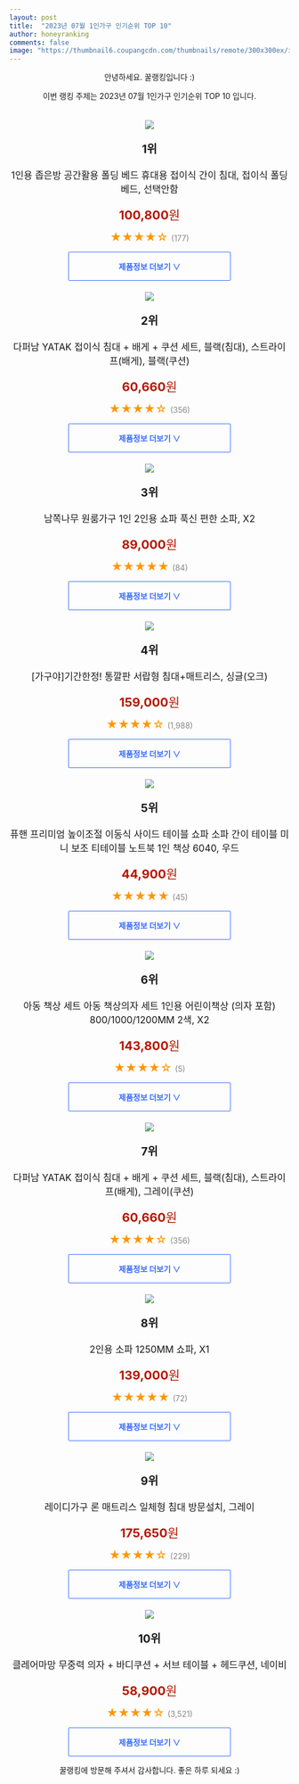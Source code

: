 ```yaml
---
layout: post
title:  "2023년 07월 1인가구 인기순위 TOP 10"
author: honeyranking
comments: false
image: "https://thumbnail6.coupangcdn.com/thumbnails/remote/300x300ex/image/vendor_inventory/379e/b700eaff5698f73c7bf0150806e821aef01db8bfcc8f6910264d80b3a25e.jpg"
---
```

<p style="text-align: center;">안녕하세요. 꿀랭킹입니다 :)</p>
<p style="text-align: center;">이번 랭킹 주제는 2023년 07월 1인가구 인기순위 TOP 10 입니다.</p><center><img src="https://thumbnail6.coupangcdn.com/thumbnails/remote/300x300ex/image/vendor_inventory/379e/b700eaff5698f73c7bf0150806e821aef01db8bfcc8f6910264d80b3a25e.jpg" style="margin-top:20px" /></center><p style="text-align: center; font-size: 20px"><b>1위</b></p><p style="text-align: center; font-size: 17px">1인용 좁은방 공간활용 폴딩 베드 휴대용 접이식 간이 침대, 접이식 폴딩베드, 선택안함</p><p style="text-align: center;"><span style="color: #b61800; font-size: 22px;"><b>100,800</b>원</span></p><p style="text-align: center;"><span style="color: #ff9600; font-size: 20px;">★★★★☆ </span><span style="color: #878787;">(177)</span></p><center><a href="https://link.coupang.com/a/4b9ex"><div style="font-size: 14px; display: inline-block; padding: 15px 90px; color: #346aff; border-radius: 2px; border: 1px solid #346aff; cursor: pointer;"><b>제품정보 더보기 &or;</b></div></a></center><center><img src="https://thumbnail7.coupangcdn.com/thumbnails/remote/300x300ex/image/retail/images/2022/11/21/17/4/81207992-8b38-4c47-874e-bf6755982b67.jpg" style="margin-top:20px" /></center><p style="text-align: center; font-size: 20px"><b>2위</b></p><p style="text-align: center; font-size: 17px">다퍼남 YATAK 접이식 침대 + 배게 + 쿠션 세트, 블랙(침대), 스트라이프(배게), 블랙(쿠션)</p><p style="text-align: center;"><span style="color: #b61800; font-size: 22px;"><b>60,660</b>원</span></p><p style="text-align: center;"><span style="color: #ff9600; font-size: 20px;">★★★★☆ </span><span style="color: #878787;">(356)</span></p><center><a href="https://link.coupang.com/a/4b9eA"><div style="font-size: 14px; display: inline-block; padding: 15px 90px; color: #346aff; border-radius: 2px; border: 1px solid #346aff; cursor: pointer;"><b>제품정보 더보기 &or;</b></div></a></center><center><img src="https://thumbnail9.coupangcdn.com/thumbnails/remote/300x300ex/image/vendor_inventory/d900/e3cae960f125a1ff00be9435edffe1504920412dfb2a799f6de2a3078d8c.jpg" style="margin-top:20px" /></center><p style="text-align: center; font-size: 20px"><b>3위</b></p><p style="text-align: center; font-size: 17px">남쪽나무 원룸가구 1인 2인용 쇼파 푹신 편한 소파, X2</p><p style="text-align: center;"><span style="color: #b61800; font-size: 22px;"><b>89,000</b>원</span></p><p style="text-align: center;"><span style="color: #ff9600; font-size: 20px;">★★★★★ </span><span style="color: #878787;">(84)</span></p><center><a href="https://link.coupang.com/a/4b9eE"><div style="font-size: 14px; display: inline-block; padding: 15px 90px; color: #346aff; border-radius: 2px; border: 1px solid #346aff; cursor: pointer;"><b>제품정보 더보기 &or;</b></div></a></center><center><img src="https://thumbnail8.coupangcdn.com/thumbnails/remote/300x300ex/image/vendor_inventory/7d86/102785b5ec1615046532c5971e4045394701dd01e6acd1d3823383a0d322.jpg" style="margin-top:20px" /></center><p style="text-align: center; font-size: 20px"><b>4위</b></p><p style="text-align: center; font-size: 17px">[가구야]기간한정! 통깔판 서랍형 침대+매트리스, 싱글(오크)</p><p style="text-align: center;"><span style="color: #b61800; font-size: 22px;"><b>159,000</b>원</span></p><p style="text-align: center;"><span style="color: #ff9600; font-size: 20px;">★★★★☆ </span><span style="color: #878787;">(1,988)</span></p><center><a href="https://link.coupang.com/a/4b9eG"><div style="font-size: 14px; display: inline-block; padding: 15px 90px; color: #346aff; border-radius: 2px; border: 1px solid #346aff; cursor: pointer;"><b>제품정보 더보기 &or;</b></div></a></center><center><img src="https://thumbnail9.coupangcdn.com/thumbnails/remote/300x300ex/image/vendor_inventory/6b0f/dfe542eca1329b28f2d047e00bf856a6ef8702a289a48ef16ad36c04948f.jpg" style="margin-top:20px" /></center><p style="text-align: center; font-size: 20px"><b>5위</b></p><p style="text-align: center; font-size: 17px">퓨핸 프리미엄 높이조절 이동식 사이드 테이블 쇼파 소파 간이 테이블 미니 보조 티테이블 노트북 1인 책상 6040, 우드</p><p style="text-align: center;"><span style="color: #b61800; font-size: 22px;"><b>44,900</b>원</span></p><p style="text-align: center;"><span style="color: #ff9600; font-size: 20px;">★★★★★ </span><span style="color: #878787;">(45)</span></p><center><a href="https://link.coupang.com/a/4b9eH"><div style="font-size: 14px; display: inline-block; padding: 15px 90px; color: #346aff; border-radius: 2px; border: 1px solid #346aff; cursor: pointer;"><b>제품정보 더보기 &or;</b></div></a></center><center><img src="https://thumbnail6.coupangcdn.com/thumbnails/remote/300x300ex/image/vendor_inventory/7c65/de396e07b69885572ce03f88978429d8e867277ee0126ca1830f62ccb939.jpg" style="margin-top:20px" /></center><p style="text-align: center; font-size: 20px"><b>6위</b></p><p style="text-align: center; font-size: 17px">아동 책상 세트 아동 책상의자 세트 1인용 어린이책상 (의자 포함) 800/1000/1200MM 2색, X2</p><p style="text-align: center;"><span style="color: #b61800; font-size: 22px;"><b>143,800</b>원</span></p><p style="text-align: center;"><span style="color: #ff9600; font-size: 20px;">★★★★☆ </span><span style="color: #878787;">(5)</span></p><center><a href="https://link.coupang.com/a/4b9eI"><div style="font-size: 14px; display: inline-block; padding: 15px 90px; color: #346aff; border-radius: 2px; border: 1px solid #346aff; cursor: pointer;"><b>제품정보 더보기 &or;</b></div></a></center><center><img src="https://thumbnail8.coupangcdn.com/thumbnails/remote/300x300ex/image/retail/images/2022/11/21/17/3/ba158e16-f790-41f7-b196-0b3cba6b95fe.jpg" style="margin-top:20px" /></center><p style="text-align: center; font-size: 20px"><b>7위</b></p><p style="text-align: center; font-size: 17px">다퍼남 YATAK 접이식 침대 + 배게 + 쿠션 세트, 블랙(침대), 스트라이프(배게), 그레이(쿠션)</p><p style="text-align: center;"><span style="color: #b61800; font-size: 22px;"><b>60,660</b>원</span></p><p style="text-align: center;"><span style="color: #ff9600; font-size: 20px;">★★★★☆ </span><span style="color: #878787;">(356)</span></p><center><a href="https://link.coupang.com/a/4b9eJ"><div style="font-size: 14px; display: inline-block; padding: 15px 90px; color: #346aff; border-radius: 2px; border: 1px solid #346aff; cursor: pointer;"><b>제품정보 더보기 &or;</b></div></a></center><center><img src="https://thumbnail10.coupangcdn.com/thumbnails/remote/300x300ex/image/vendor_inventory/68f5/7c5d364c7214f9e73ba4a505ce66e2e637d7a396b2b363bd4400cc7fe778.jpg" style="margin-top:20px" /></center><p style="text-align: center; font-size: 20px"><b>8위</b></p><p style="text-align: center; font-size: 17px">2인용 소파 1250MM 쇼파, X1</p><p style="text-align: center;"><span style="color: #b61800; font-size: 22px;"><b>139,000</b>원</span></p><p style="text-align: center;"><span style="color: #ff9600; font-size: 20px;">★★★★★ </span><span style="color: #878787;">(72)</span></p><center><a href="https://link.coupang.com/a/4b9eK"><div style="font-size: 14px; display: inline-block; padding: 15px 90px; color: #346aff; border-radius: 2px; border: 1px solid #346aff; cursor: pointer;"><b>제품정보 더보기 &or;</b></div></a></center><center><img src="https://thumbnail7.coupangcdn.com/thumbnails/remote/300x300ex/image/retail/images/3472251498277734-b17891f7-16c2-4e90-97d5-206881d6de3d.jpg" style="margin-top:20px" /></center><p style="text-align: center; font-size: 20px"><b>9위</b></p><p style="text-align: center; font-size: 17px">레이디가구 론 매트리스 일체형 침대 방문설치, 그레이</p><p style="text-align: center;"><span style="color: #b61800; font-size: 22px;"><b>175,650</b>원</span></p><p style="text-align: center;"><span style="color: #ff9600; font-size: 20px;">★★★★☆ </span><span style="color: #878787;">(229)</span></p><center><a href="https://link.coupang.com/a/4b9eL"><div style="font-size: 14px; display: inline-block; padding: 15px 90px; color: #346aff; border-radius: 2px; border: 1px solid #346aff; cursor: pointer;"><b>제품정보 더보기 &or;</b></div></a></center><center><img src="https://thumbnail8.coupangcdn.com/thumbnails/remote/300x300ex/image/retail/images/3671192723231376-2e220480-7f14-4a29-99b0-0d8a81bc8ca3.jpg" style="margin-top:20px" /></center><p style="text-align: center; font-size: 20px"><b>10위</b></p><p style="text-align: center; font-size: 17px">클레어마망 무중력 의자 + 바디쿠션 + 서브 테이블 + 헤드쿠션, 네이비</p><p style="text-align: center;"><span style="color: #b61800; font-size: 22px;"><b>58,900</b>원</span></p><p style="text-align: center;"><span style="color: #ff9600; font-size: 20px;">★★★★☆ </span><span style="color: #878787;">(3,521)</span></p><center><a href="https://link.coupang.com/a/4b9eM"><div style="font-size: 14px; display: inline-block; padding: 15px 90px; color: #346aff; border-radius: 2px; border: 1px solid #346aff; cursor: pointer;"><b>제품정보 더보기 &or;</b></div></a></center><p style="text-align: center;">꿀랭킹에 방문해 주셔서 감사합니다. 좋은 하루 되세요 :)</p>
